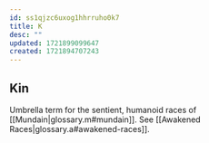 ```yaml
---
id: ss1qjzc6uxog1hhrruho0k7
title: K
desc: ""
updated: 1721899099647
created: 1721894707243
---
```


## Kin

Umbrella term for the sentient, humanoid races of [[Mundain|glossary.m#mundain]]. See [[Awakened Races|glossary.a#awakened-races]].
